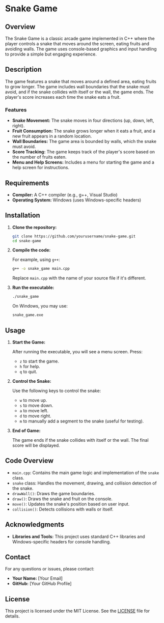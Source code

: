 # Snake Game

## Overview

The Snake Game is a classic arcade game implemented in C++ where the player controls a snake that moves around the screen, eating fruits and avoiding walls. The game uses console-based graphics and input handling to provide a simple but engaging experience.

## Description

The game features a snake that moves around a defined area, eating fruits to grow longer. The game includes wall boundaries that the snake must avoid, and if the snake collides with itself or the wall, the game ends. The player's score increases each time the snake eats a fruit.

### Features

- **Snake Movement:** The snake moves in four directions (up, down, left, right).
- **Fruit Consumption:** The snake grows longer when it eats a fruit, and a new fruit appears in a random location.
- **Wall Boundaries:** The game area is bounded by walls, which the snake must avoid.
- **Score Tracking:** The game keeps track of the player's score based on the number of fruits eaten.
- **Menu and Help Screens:** Includes a menu for starting the game and a help screen for instructions.

## Requirements

- **Compiler:** A C++ compiler (e.g., g++, Visual Studio)
- **Operating System:** Windows (uses Windows-specific headers)

## Installation

1. **Clone the repository:**

    ```sh
    git clone https://github.com/yourusername/snake-game.git
    cd snake-game
    ```

2. **Compile the code:**

    For example, using `g++`:

    ```sh
    g++ -o snake_game main.cpp
    ```

    Replace `main.cpp` with the name of your source file if it's different.

3. **Run the executable:**

    ```sh
    ./snake_game
    ```

    On Windows, you may use:

    ```sh
    snake_game.exe
    ```

## Usage

1. **Start the Game:**

    After running the executable, you will see a menu screen. Press:
    - `z` to start the game.
    - `h` for help.
    - `q` to quit.

2. **Control the Snake:**

    Use the following keys to control the snake:
    - `w` to move up.
    - `s` to move down.
    - `a` to move left.
    - `d` to move right.
    - `m` to manually add a segment to the snake (useful for testing).

3. **End of Game:**

    The game ends if the snake collides with itself or the wall. The final score will be displayed.

## Code Overview

- `main.cpp`: Contains the main game logic and implementation of the `snake` class.
- `snake` class: Handles the movement, drawing, and collision detection of the snake.
- `drawWall()`: Draws the game boundaries.
- `draw()`: Draws the snake and fruit on the console.
- `move()`: Updates the snake's position based on user input.
- `collision()`: Detects collisions with walls or itself.

## Acknowledgments

- **Libraries and Tools:** This project uses standard C++ libraries and Windows-specific headers for console handling.

## Contact

For any questions or issues, please contact:

- **Your Name:** [Your Email]
- **GitHub:** [Your GitHub Profile]

## License

This project is licensed under the MIT License. See the [LICENSE](LICENSE) file for details.
